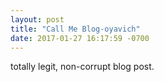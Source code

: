 ```yaml
---
layout: post
title: "Call Me Blog-oyavich"
date: 2017-01-27 16:17:59 -0700
---
```


totally legit, non-corrupt blog post.